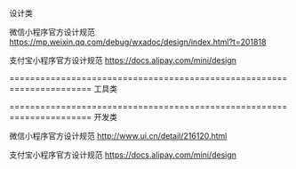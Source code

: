 设计类

微信小程序官方设计规范
https://mp.weixin.qq.com/debug/wxadoc/design/index.html?t=201818

支付宝小程序官方设计规范
https://docs.alipay.com/mini/design

======================================================================
工具类


======================================================================
开发类

微信小程序官方设计规范
http://www.ui.cn/detail/216120.html

支付宝小程序官方设计规范
https://docs.alipay.com/mini/design